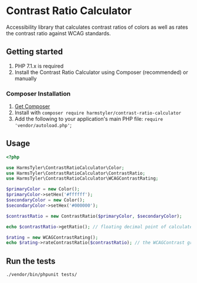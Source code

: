 # Contrast Ratio Calculator

Accessibility library that calculates contrast ratios of colors as well as
rates the contrast ratio against WCAG standards.

## Getting started

1. PHP 7.1.x is required
1. Install the Contrast Ratio Calculator using Composer (recommended) or manually

### Composer Installation

1. [Get Composer](http://getcomposer.org/)
1. Install with `composer require harmstyler/contrast-ratio-calculator`
1. Add the following to your application's main PHP file: `require 'vendor/autoload.php'`;

## Usage

```php
<?php

use HarmsTyler\ContrastRatioCalculator\Color;
use HarmsTyler\ContrastRatioCalculator\ContrastRatio;
use HarmsTyler\ContrastRatioCalculator\WCAGContrastRating;

$primaryColor = new Color();
$primaryColor->setHex('#ffffff');
$secondaryColor = new Color();
$secondaryColor->setHex('#000000');

$contrastRatio = new ContrastRatio($primaryColor, $secondaryColor);

echo $contrastRatio->getRatio(); // floating decimal point of calculated ratio

$rating = new WCAGContrastRating();
echo $rating->rateContrastRatio($contrastRatio); // the WCAGContrast grade, either 'fail', 'aa-large', 'aa', or 'aaa'
```

## Run the tests
```
./vendor/bin/phpunit tests/
```

